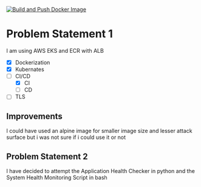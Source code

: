 [![Build and Push Docker Image](https://github.com/skinatro/Accuknox-Devops-Assignment/actions/workflows/ci.yaml/badge.svg)](https://github.com/skinatro/Accuknox-Devops-Assignment/actions/workflows/ci.yaml)

# Problem Statement 1

I am using AWS EKS and ECR with ALB 

- [X] Dockerization
- [X] Kubernates
- [ ] CI/CD
  - [X] CI
  - [ ] CD
- [ ] TLS 

## Improvements

I could have used an alpine image for smaller image size and lesser attack surface but i was not sure if i could use it or not

## Problem Statement 2

I have decided to attempt the Application Health Checker in python and the System Health Monitoring Script in bash
